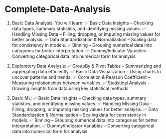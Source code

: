 # Complete-Data-Analysis

1. Basic Data Analysis. You will learn:
✅ Basic Data Insights – Checking data types, summary statistics, and identifying missing values.
✅ Handling Missing Data – Filling, dropping, or imputing missing values for better analysis.
✅ Data Standardization & Normalization – Scaling data for consistency in models.
✅ Binning – Grouping numerical data into categories for better interpretation.
✅ Dummy/Indicator Variables – Converting categorical data into numerical form for analysis.

2. Exploratory Data Analysis:
✅ GroupBy & Pivot Tables – Summarizing and aggregating data efficiently.
✅ Basic Data Visualization – Using charts to uncover patterns and trends.
✅ Correlation & Pearson Coefficient – Measuring relationships between variables.
✅ Statistical Analysis – Drawing insights from data using key statistical methods.

3. Basic ML:
✅ Basic Data Insights – Checking data types, summary statistics, and identifying missing values.
✅ Handling Missing Data – Filling, dropping, or imputing missing values for better analysis.
✅ Data Standardization & Normalization – Scaling data for consistency in models.
✅ Binning – Grouping numerical data into categories for better interpretation.
✅ Dummy/Indicator Variables – Converting categorical data into numerical form for analysis.
